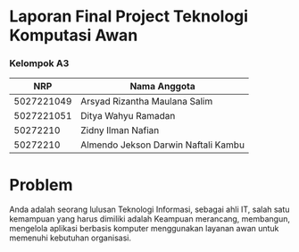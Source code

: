 # Laporan Final Project Teknologi Komputasi Awan 

### Kelompok A3
| NRP | Nama Anggota |
|-----|--------------|
| 5027221049 | Arsyad Rizantha Maulana Salim |
| 5027221051 | Ditya Wahyu Ramadan |
| 50272210 | Zidny Ilman Nafian |
| 50272210 | Almendo Jekson Darwin Naftali Kambu |

# Problem
Anda adalah seorang lulusan Teknologi Informasi, sebagai ahli IT, salah satu kemampuan yang harus dimiliki adalah Keampuan merancang, membangun, mengelola aplikasi berbasis komputer menggunakan layanan awan untuk memenuhi kebutuhan organisasi.
